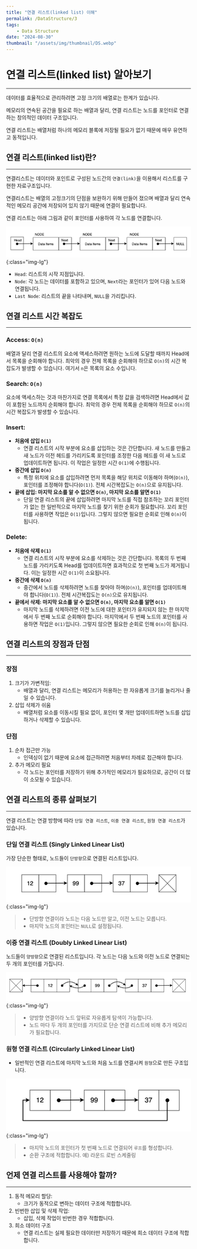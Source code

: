 ```yaml
---
title: "연결 리스트(linked list) 이해"
permalink: /DataStructure/3
tags:
    - Data Structure
date: "2024-08-30"
thumbnail: "/assets/img/thumbnail/DS.webp"
---
```


# 연결 리스트(linked list) 알아보기
---
데이터를 효율적으로 관리하려면 고정 크기의 배열로는 한계가 있습니다.

메모리의 연속된 공간을 필요로 하는 배열과 달리, 연결 리스트는 노드를 포인터로 연결하는 창의적인 데이터 구조입니다. 

연결 리스트는 배열처럼 하나의 메모리 블록에 저장될 필요가 없기 때문에 매우 유연하고 동적입니다.

## 연결 리스트(linked list)란?
---

연결리스트는 데이터와 포인트로 구성된 노드간의 `연결(link)`을 이용해서 리스트를 구현한 자료구조입니다.

연결리스트는 배열의 고정크기의 단점을 보완하기 위해 만들어 졌으며 배열과 달리 연속적인 메모리 공간에 저장되어 있지 않기 때문에 연결이 필요합니다.

연결 리스트는 아래 그림과 같이 포인터를 사용하여 각 노드를 연결합니다.

![Linked list](/assets/img/posts/DS/3/1.webp "Linked list"){:class="img-lg"}

- `Head`: 리스트의 시작 지점입니다.
- `Node`: 각 노드는 데이터를 포함하고 있으며, `Next`라는 포인터가 있어 다음 노드와 연결됩니다.
- `Last Node`: 리스트의 끝을 나타내며, `NULL`을 가리킵니다.


## 연결 리스트 시간 복잡도
---

### Access: `O(n)`
배열과 달리 연결 리스트의 요소에 액세스하려면 원하는 노드에 도달할 때까지 Head에서 목록을 순회해야 합니다.
최악의 경우 전체 목록을 순회해야 하므로 `O(n)`의 시간 복잡도가 발생할 수 있습니다. 여기서 `n`은 목록의 요소 수입니다.

### Search: `O(n)`
요소에 액세스하는 것과 마찬가지로 연결 목록에서 특정 값을 검색하려면 Head에서 값이 포함된 노드까지 순회해야 합니다.
최악의 경우 전체 목록을 순회해야 하므로 `O(n)`의 시간 복잡도가 발생할 수 있습니다.

### Insert:
- **처음에 삽입 `O(1)`**
     - 연결 리스트의 시작 부분에 요소를 삽입하는 것은 간단합니다. 새 노드를 만들고 새 노드가 이전 헤드를 가리키도록 포인터를 조정한 다음 헤드를 이 새 노드로 업데이트하면 됩니다. 이 작업은 일정한 시간 `O(1)`에 수행됩니다.
- **중간에 삽입 `O(n)`**
     - 특정 위치에 요소를 삽입하려면 먼저 목록을 해당 위치로 이동해야 하며(`O(n)`), 포인터를 조정해야 합니다(`O(1)`). 전체 시간복잡도는 `O(n)`으로 유지됩니다.
- **끝에 삽입: 마지막 요소를 알 수 없으면 `O(n)`, 마지막 요소를 알면 `O(1)`**
     - 단일 연결 리스트의 끝에 삽입하려면 마지막 노드를 직접 참조하는 꼬리 포인터가 없는 한 일반적으로 마지막 노드를 찾기 위한 순회가 필요합니다. 꼬리 포인터를 사용하면 작업은 `O(1)`입니다. 그렇지 않으면 필요한 순회로 인해 `O(n)`이 됩니다.

### Delete:
- **처음에 삭제 `O(1)`**
     - 연결 리스트의 시작 부분에 요소를 삭제하는 것은 간단합니다. 목록의 두 번째 노드를 가리키도록 Head를 업데이트하면 효과적으로 첫 번째 노드가 제거됩니다. 이는 일정한 시간 `O(1)`이 소요됩니다.
- **중간에 삭제 `O(n)`**
     - 중간에서 노드를 삭제하려면 노드를 찾아야 하며(`O(n)`), 포인터를 업데이트해야 합니다(`O(1)`). 전체 시간복잡도는 `O(n)`으로 유지됩니다.
- **끝에서 삭제: 마지막 요소를 알 수 없으면 `O(n)`, 마지막 요소를 알면 `O(1)`**
     - 마지막 노드를 삭제하려면 이전 노드에 대한 포인터가 유지되지 않는 한 마지막에서 두 번째 노드로 순회해야 합니다. 마지막에서 두 번째 노드의 포인터를 사용하면 작업은 `O(1)`입니다. 그렇지 않으면 필요한 순회로 인해 `O(n)`이 됩니다.

## 연결 리스트의 장점과 단점
---

### 장점
1. 크기가 가변적임:
    - 배열과 달리, 연결 리스트는 메모리가 허용하는 한 자유롭게 크기를 늘리거나 줄일 수 있습니다.
2. 삽입 삭제가 쉬움
    - 배열처럼 요소를 이동시킬 필요 없이, 포인터 몇 개만 업데이트하면 노드를 삽입하거나 삭제할 수 있습니다.

### 단점
1. 순차 접근만 가능
     - 인덱싱이 없기 때문에 요소에 접근하려면 처음부터 차례로 접근해야 합니다.
2. 추가 메모리 필요
     - 각 노드는 포인터를 저장하기 위해 추가적인 메모리가 필요하므로, 공간이 더 많이 소모될 수 있습니다.

## 연결 리스트의 종류 살펴보기
---

연결 리스트는 연결 방향에 따라 `단일 연결 리스트`, `이중 연결 리스트`, `원형 연결 리스트`가 있습니다.

### 단일 연결 리스트 (Singly Linked Linear List)

가장 단순한 형태로, 노드들이 `단방향`으로 연결된 리스트입니다.

![Singly Linked Linear List](/assets/img/posts/DS/3/2.webp "Singly Linked Linear List"){:class="img-lg"}

> - 단방향 연결이라 노드는 다음 노드만 알고, 이전 노드는 모릅니다.
> - 마지막 노드의 포인터는 `NULL`로 설정됩니다.

### 이중 연결 리스트 (Doubly Linked Linear List)

노드들이 `양방향`으로 연결된 리스트입니다. 각 노드는 다음 노드와 이전 노드로 연결되는 두 개의 포인터를 가집니다.

![Doubly Linked Linear List](/assets/img/posts/DS/3/3.webp "Doubly Linked Linear List"){:class="img-lg"}

> - 양방향 연결이라 노드 앞뒤로 자유롭게 탐색이 가능합니다.
> - 노드 마다 두 개의 포인터를 가지므로 단순 연결 리스트에 비해 추가 메모리가 필요합니다.

### 원형 연결 리스트 (Circularly Linked Linear List)

- 일반적인 연결 리스트에 마지막 노드와 처음 노드를 연결시켜 `원형`으로 만든 구조입니다.

![Circularly Linked Linear List](/assets/img/posts/DS/3/4.webp "Circularly Linked Linear List"){:class="img-lg"}

> - 마지막 노드의 포인터가 첫 번째 노드로 연결되어 `루프`를 형성합니다.
> - 순환 구조에 적합합니다. 예) 라운드 로빈 스케줄링

## 언제 연결 리스트를 사용해야 할까?
---

1. 동적 메모리 할당:
     - 크기가 동적으로 변하는 데이터 구조에 적합합니다.
2. 빈번한 삽입 및 삭제 작업:
     -  삽입, 삭제 작업이 빈번한 경우 적합합니다.
3. 희소 데이터 구조
     - 연결 리스트는 실제 필요한 데이터만 저장하기 때문에 희소 데이터 구조에 적합합니다.